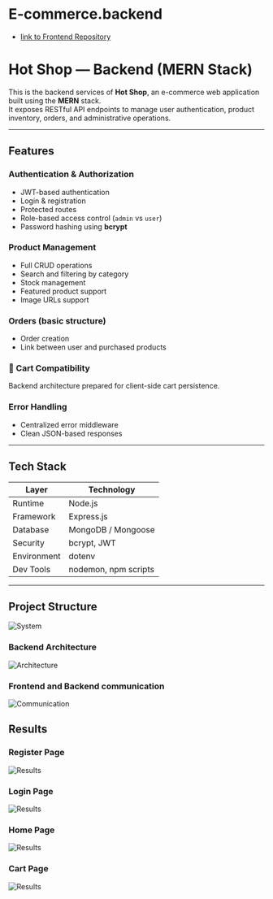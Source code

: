 # E-commerce.backend

- [link to Frontend Repository](https://github.com/MamelAlbouryNdiaye/E-commerce.frontend)

# Hot Shop — Backend (MERN Stack)

This is the backend services of **Hot Shop**, an e-commerce web application built using the **MERN** stack.  
It exposes RESTful API endpoints to manage user authentication, product inventory, orders, and administrative operations.

---

## Features

### Authentication & Authorization
- JWT-based authentication
- Login & registration
- Protected routes
- Role-based access control (`admin` vs `user`)
- Password hashing using **bcrypt**

### Product Management
- Full CRUD operations
- Search and filtering by category
- Stock management
- Featured product support
- Image URLs support

### Orders (basic structure)
- Order creation
- Link between user and purchased products

### 🛒 Cart Compatibility
Backend architecture prepared for client-side cart persistence.

### Error Handling
- Centralized error middleware
- Clean JSON-based responses

---

##  Tech Stack

| Layer | Technology |
|--------|-------------|
| Runtime | Node.js |
| Framework | Express.js |
| Database | MongoDB / Mongoose |
| Security | bcrypt, JWT |
| Environment | dotenv |
| Dev Tools | nodemon, npm scripts |

---

## Project Structure

![System](./images/System_feature.png)

### Backend Architecture

![Architecture](./images/BackendArchitecture.png)


### Frontend and Backend communication

![Communication](./images/F&B_communication.png)

## Results

### Register Page
![Results](./capstone/register.png)

### Login Page

![Results](./capstone/login.png)

### Home Page

![Results](./capstone/Home.png)

### Cart Page

![Results](./capstone/Cart.png)



